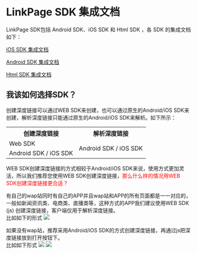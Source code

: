 # LinkPage SDK 集成文档
LinkPage SDK包括 Android SDK、iOS SDK 和 Html SDK ，各 SDK 的集成文档如下：

[iOS SDK 集成文档](/ios-sdk.md)

[Android SDK 集成文档](/android-sdk.md)

[Html SDK 集成文档](/html.md)

## 我该如何选择SDK？
创建深度链接可以通过WEB SDK来创建，也可以通过原生的Android/iOS SDK来创建，解析深度链接只能通过原生的Android/iOS SDK来解析。如下所示：

<table>
<tr>
<th>创建深度链接</th>
<th>解析深度链接</th>
</tr>
<tr>
<td>Web SDK</td>
<td rowspan="2">Android SDK / iOS SDK</td>
</tr>
<tr>
<td>Android SDK / iOS SDK</td>
</tr>
</table>

WEB SDK创建深度链接的方式相较于Android/iOS SDK来说，使用方式更加灵活，所以我们推荐您使用WEB SDK创建深度链接，<font color="red">那么什么样的情况用WEB SDK创建深度链接更合适？</font>

有自己的wap站同时有自己的APP并且wap站和APP的所有页面都是一一对应的，一般如新闻资讯类、电商类、直播类等，这种方式的APP我们建议使用WEB SDK (js) 创建深度链接，客户端仅用于解析深度链接。  
比如如下的形式
![](https://www.linkedme.cc/docs/images/4.1.15-1.jpg)


如果没有wap站，推荐采用Android/iOS SDK的方式创建深度链接，再通过js把深度链接放到打开按钮下。  
比如如下形式
![](https://www.linkedme.cc/docs/images/4.1.15-2.jpg)
![](https://www.linkedme.cc/docs/images/4.1.15-3.jpg)